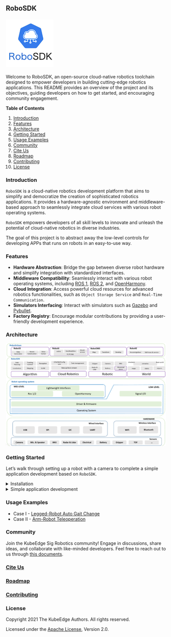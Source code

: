 ## RoboSDK

### [![LOGO](./docs/source/_static/logo150x150.png)](https://github.com/kubeedge/robosdk)

Welcome to RoboSDK, an open-source cloud-native robotics toolchain designed to empower developers in building cutting-edge robotics applications. This README provides an overview of the project and its objectives, guiding developers on how to get started, and encouraging community engagement.

**Table of Contents**
1. [Introduction](#introduction)
2. [Features](#features)
3. [Architecture](#architecture)
4. [Getting Started](#getting-started)
5. [Usage Examples](#usage-examples)
6. [Community](#community)
7. [Cite Us](#cite-us)
8. [Roadmap](#roadmap)
9. [Contributing](#contributing)
10. [License](#license)


### Introduction

`RoboSDK` is a cloud-native robotics development platform that aims to simplify and democratize the creation of sophisticated robotics applications. It provides a hardware-agnostic environment and middleware-based approach to seamlessly integrate cloud services with various robot operating systems. 

`RoboSDK` empowers developers of all skill levels to innovate and unleash the potential of cloud-native robotics in diverse industries.

The goal of this project is to abstract away the low-level controls for developing APPs that runs on robots in an easy-to-use way.

### Features

- **Hardware Abstraction**: Bridge the gap between diverse robot hardware and simplify integration with standardized interfaces.
- **Middleware Compatibility**: Seamlessly interact with various robot operating systems, including [ROS 1](https://wiki.ros.org/), [ROS 2](http://docs.ros.org/), and [OpenHarmony](https://www.openharmony.cn/).
- **Cloud Integration**: Access powerful cloud resources for advanced robotics functionalities, such as `Object Storage Service` and `Real-Time Communication`.
- **Simulators Interfacing**: Interact with simulators such as [Gazebo](http://gazebosim.org/) and [Pybullet](https://pybullet.org/wordpress/).
- **Factory Registry**: Encourage modular contributions by providing a user-friendly development experience.


### Architecture

![Architecture](./docs/source/_static/architecture.png)
  

### Getting Started

Let’s walk through setting up a robot with a camera to complete a simple application development based on `RoboSDK`.

<details>
<summary>Installation</summary>
- Prerequisites
  - Robot Operating System: such as [Ros noetic](http://wiki.ros.org/noetic/installation/ubuntu) 

- Enable Virtual Environment
  - Mac OS / Linux

    ```sh
    # If your environment is not clean, create a virtual environment firstly.
    python -m venv robo_venv
    source ./robo_venv/bin/activate
    ```

  - Windows

    ```powershell
    # If your environment is not clean, create a virtual environment firstly.
    python -m venv robo_venv

    # You may need this for SecurityError in PowerShell.
    Set-ExecutionPolicy -Scope CurrentUser -ExecutionPolicy Unrestricted

    # Activate the virtual environment.
    .\robo_venv\Scripts\activate
    ```
    
- Install `RoboSDK`

    ```sh
  # Git Clone the whole source code.
  git clone https://github.com/kubeedge/robosdk.git
  
  # Build the pip package
  python3 setup.py bdist_wheel
    
  # Install the pip package 
  pip3 install dist/robosdk*.whl
  ```
</details>

<details>
<summary>Simple application development</summary>

#### Transmitting Robot's vision to the cloud

- Step 1: Configure Robot with yaml file

  ```yaml
  # demo.yaml
  name: "demo"
  environment:
    backend: "ros1"
    requirement:
      - rospy
      - rostopic
      - roslib
  sensors:
    camera:
      - name: "cam1"
        config: "simplecamera"
        rgb:
          target: "/usb_cam_1/image_raw"
          actual_hz: 10
          origin_hz: 30
          is_compressed: false
        info:
          target: "/usb_cam_1/camera_info"
  control:
    - motion:
      name: "ros_cmd_vel"
      config: "cmd_vel"
  ```

- Step 2: Write a simple application

  ```python
  # demo.py

  import cv2
  import time

  from robosdk.core.robot import Robot
  from robosdk.common.fileops import FileOps


  def main():
      robot = Robot(name="my_robot", config="demo")
      robot.connect()

      total_img = 10
      wait_time = .2
      upload_target = "s3://test"

      while total_img:
          time.sleep(wait_time)

          rgb, timer = robot.camera.get_rgb()
          if rgb is None:
              continue

          _ = cv2.imwrite(f"./{timer}.png", rgb)
          FileOps.upload(f"./{timer}.png", f"{upload_target}/{timer}.png")

          total_img -= 1
  ```

- Step 3: Run the application

  ```sh

  source ./robo_venv/bin/activate
  source /opt/ros/noetic/setup.bash

  python3 demo.py
  ```
</details>

### Usage Examples

- Case I - [Legged-Robot Auto Gait Change](./examples/ysc_x20/auto_gait_change)
- Case II - [Arm-Robot Teleoperation](./examples/scout_arm/teleoperation)


### Community

Join the KubeEdge Sig Robotics community! Engage in discussions, share ideas, and collaborate with like-minded developers. Feel free to reach out to us through [this documents](https://github.com/kubeedge/community/tree/master/sig-robotics).


### [Cite Us](./CITATION)

### [Roadmap](./docs/source/proposals/roadmap.md)

### [Contributing](./CONTRIBUTING.md)

### License

Copyright 2021 The KubeEdge Authors. All rights reserved.

Licensed under the [Apache License](./LICENSE), Version 2.0.